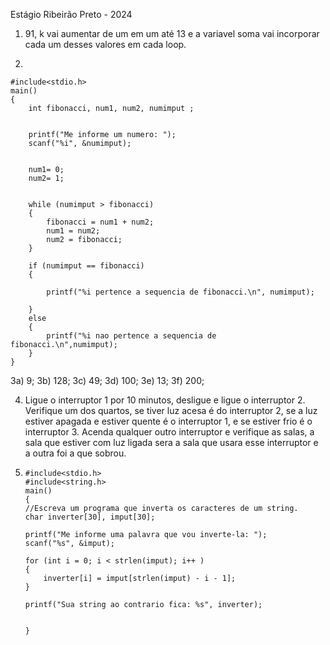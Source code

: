 Estágio Ribeirão Preto - 2024

1) 91, k vai aumentar de um em um até 13 e a variavel soma vai incorporar cada um desses valores em cada loop.

2) 
```
#include<stdio.h>
main()
{
	int fibonacci, num1, num2, numimput ;
	
	
	printf("Me informe um numero: ");
	scanf("%i", &numimput);
	
	
	num1= 0;
	num2= 1;
	
	
	while (numimput > fibonacci)
	{
		fibonacci = num1 + num2;
		num1 = num2;
		num2 = fibonacci;
	}
	
	if (numimput == fibonacci)
	{
		
		printf("%i pertence a sequencia de fibonacci.\n", numimput);
		
	}
	else
	{
		printf("%i nao pertence a sequencia de fibonacci.\n",numimput);
	}	
}
```
3a) 9;
3b) 128;
3c) 49;
3d) 100;
3e) 13;
3f) 200;

4) Ligue o interruptor 1 por 10 minutos, desligue e ligue o interruptor 2. Verifique um dos quartos, se tiver luz acesa é do interruptor 2, se a luz estiver apagada e estiver quente é o interruptor 1, e se estiver frio é o interruptor 3. Acenda qualquer outro interruptor e verifique as salas, a sala que estiver com luz ligada sera a sala que usara esse interruptor e a outra foi a que sobrou.

5)
    ```
   #include<stdio.h>
	#include<string.h>
	main()
	{
	//Escreva um programa que inverta os caracteres de um string.
	char inverter[30], imput[30];
	
	printf("Me informe uma palavra que vou inverte-la: ");
	scanf("%s", &imput);
	
	for (int i = 0; i < strlen(imput); i++ )
	{
		inverter[i] = imput[strlen(imput) - i - 1];	
	}
	
	printf("Sua string ao contrario fica: %s", inverter);
	

	}
```
